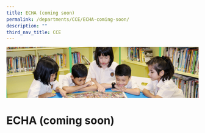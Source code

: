 ```yaml
---
title: ECHA (coming soon)
permalink: /departments/CCE/ECHA-coming-soon/
description: ""
third_nav_title: CCE
---
```



![](/images/banner.gif)

ECHA (coming soon)
==================